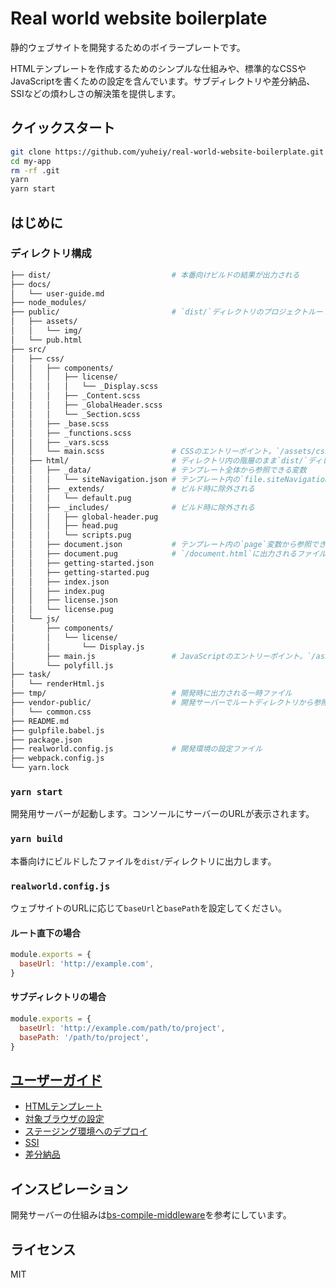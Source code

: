 # Real world website boilerplate

静的ウェブサイトを開発するためのボイラープレートです。

HTMLテンプレートを作成するためのシンプルな仕組みや、標準的なCSSやJavaScriptを書くための設定を含んでいます。サブディレクトリや差分納品、SSIなどの煩わしさの解決策を提供します。

## クイックスタート

```sh
git clone https://github.com/yuheiy/real-world-website-boilerplate.git my-app
cd my-app
rm -rf .git
yarn
yarn start
```

## はじめに

### ディレクトリ構成

```sh
├── dist/                           # 本番向けビルドの結果が出力される
├── docs/
│   └── user-guide.md
├── node_modules/
├── public/                         # `dist/`ディレクトリのプロジェクトルートにそのままコピーされる
│   ├── assets/
│   │   └── img/
│   └── pub.html
├── src/
│   ├── css/
│   │   ├── components/
│   │   │   ├── license/
│   │   │   │   └── _Display.scss
│   │   │   ├── _Content.scss
│   │   │   ├── _GlobalHeader.scss
│   │   │   └── _Section.scss
│   │   ├── _base.scss
│   │   ├── _functions.scss
│   │   ├── _vars.scss
│   │   └── main.scss               # CSSのエントリーポイント。`/assets/css/main.css`に出力される
│   ├── html/                       # ディレクトリ内の階層のまま`dist/`ディレクトリ内のプロジェクトルートに出力される
│   │   ├── _data/                  # テンプレート全体から参照できる変数
│   │   │   └── siteNavigation.json # テンプレート内の`file.siteNavigation`変数から参照できる
│   │   ├── _extends/               # ビルド時に除外される
│   │   │   └── default.pug
│   │   ├── _includes/              # ビルド時に除外される
│   │   │   ├── global-header.pug
│   │   │   ├── head.pug
│   │   │   └── scripts.pug
│   │   ├── document.json           # テンプレート内の`page`変数から参照できる。`document.pug`でのみ有効な変数
│   │   ├── document.pug            # `/document.html`に出力されるファイル
│   │   ├── getting-started.json
│   │   ├── getting-started.pug
│   │   ├── index.json
│   │   ├── index.pug
│   │   ├── license.json
│   │   └── license.pug
│   └── js/
│       ├── components/
│       │   └── license/
│       │       └── Display.js
│       ├── main.js                 # JavaScriptのエントリーポイント。`/assets/js/main.js`に出力される
│       └── polyfill.js
├── task/
│   └── renderHtml.js
├── tmp/                            # 開発時に出力される一時ファイル
├── vendor-public/                  # 開発サーバーでルートディレクトリから参照できるファイル。`dist/`ディレクトリに出力されない
│   └── common.css
├── README.md
├── gulpfile.babel.js
├── package.json
├── realworld.config.js             # 開発環境の設定ファイル
├── webpack.config.js
└── yarn.lock
```

### `yarn start`

開発用サーバーが起動します。コンソールにサーバーのURLが表示されます。

### `yarn build`

本番向けにビルドしたファイルを`dist/`ディレクトリに出力します。

### `realworld.config.js`

ウェブサイトのURLに応じて`baseUrl`と`basePath`を設定してください。

#### ルート直下の場合

```javascript
module.exports = {
  baseUrl: 'http://example.com',
}
```

#### サブディレクトリの場合

```javascript
module.exports = {
  baseUrl: 'http://example.com/path/to/project',
  basePath: '/path/to/project',
}
```

## [ユーザーガイド](/docs/user-guide.md)

- [HTMLテンプレート](/docs/user-guide.md#htmlテンプレート)
- [対象ブラウザの設定](/docs/user-guide.md#対象ブラウザの設定)
- [ステージング環境へのデプロイ](/docs/user-guide.md#ステージング環境へのデプロイ)
- [SSI](/docs/user-guide.md#ssi)
- [差分納品](/docs/user-guide.md#差分納品)

## インスピレーション

開発サーバーの仕組みは[bs-compile-middleware](https://github.com/ktsn/bs-compile-middleware)を参考にしています。

## ライセンス

MIT
